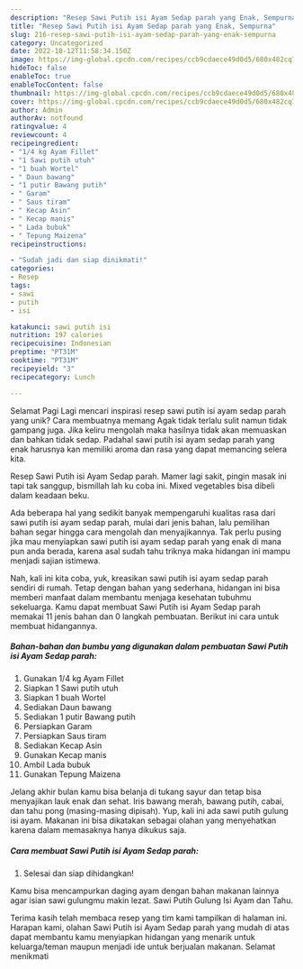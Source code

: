 ```yaml
---
description: "Resep Sawi Putih isi Ayam Sedap parah yang Enak, Sempurna"
title: "Resep Sawi Putih isi Ayam Sedap parah yang Enak, Sempurna"
slug: 216-resep-sawi-putih-isi-ayam-sedap-parah-yang-enak-sempurna
category: Uncategorized
date: 2022-10-12T11:58:34.150Z
image: https://img-global.cpcdn.com/recipes/ccb9cdaece49d0d5/680x482cq70/sawi-putih-isi-ayam-sedap-parah-foto-resep-utama.jpg
hideToc: false
enableToc: true
enableTocContent: false
thumbnail: https://img-global.cpcdn.com/recipes/ccb9cdaece49d0d5/680x482cq70/sawi-putih-isi-ayam-sedap-parah-foto-resep-utama.jpg
cover: https://img-global.cpcdn.com/recipes/ccb9cdaece49d0d5/680x482cq70/sawi-putih-isi-ayam-sedap-parah-foto-resep-utama.jpg
author: Admin
authorAv: notfound
ratingvalue: 4
reviewcount: 4
recipeingredient:
- "1/4 kg Ayam Fillet"
- "1 Sawi putih utuh"
- "1 buah Wortel"
- " Daun bawang"
- "1 putir Bawang putih"
- " Garam"
- " Saus tiram"
- " Kecap Asin"
- " Kecap manis"
- " Lada bubuk"
- " Tepung Maizena"
recipeinstructions:

- "Sudah jadi dan siap dinikmati!"
categories:
- Resep
tags:
- sawi
- putih
- isi

katakunci: sawi putih isi 
nutrition: 197 calories
recipecuisine: Indonesian
preptime: "PT31M"
cooktime: "PT31M"
recipeyield: "3"
recipecategory: Lunch

---
```



Selamat Pagi Lagi mencari inspirasi resep sawi putih isi ayam sedap parah yang unik? Cara membuatnya memang Agak tidak terlalu sulit namun tidak gampang juga. Jika keliru mengolah maka hasilnya tidak akan memuaskan dan bahkan tidak sedap. Padahal sawi putih isi ayam sedap parah yang enak harusnya kan memiliki aroma dan rasa yang dapat memancing selera kita.


Resep Sawi Putih isi Ayam Sedap parah. Mamer lagi sakit, pingin masak ini tapi tak sanggup, bismillah lah ku coba ini. Mixed vegetables bisa dibeli dalam keadaan beku.

Ada beberapa hal yang sedikit banyak mempengaruhi kualitas rasa dari sawi putih isi ayam sedap parah, mulai dari jenis bahan, lalu pemilihan bahan segar hingga cara mengolah dan menyajikannya. Tak perlu pusing jika mau menyiapkan sawi putih isi ayam sedap parah yang enak di mana pun anda berada, karena asal sudah tahu triknya maka hidangan ini mampu menjadi sajian istimewa.


Nah, kali ini kita coba, yuk, kreasikan sawi putih isi ayam sedap parah sendiri di rumah. Tetap dengan bahan yang sederhana, hidangan ini bisa memberi manfaat dalam membantu menjaga kesehatan tubuhmu sekeluarga. Kamu dapat membuat Sawi Putih isi Ayam Sedap parah memakai 11 jenis bahan dan 0 langkah pembuatan. Berikut ini cara untuk membuat hidangannya.

<!--inarticleads1-->

##### Bahan-bahan dan bumbu yang digunakan dalam pembuatan Sawi Putih isi Ayam Sedap parah:

1. Gunakan 1/4 kg Ayam Fillet
1. Siapkan 1 Sawi putih utuh
1. Siapkan 1 buah Wortel
1. Sediakan  Daun bawang
1. Sediakan 1 putir Bawang putih
1. Persiapkan  Garam
1. Persiapkan  Saus tiram
1. Sediakan  Kecap Asin
1. Gunakan  Kecap manis
1. Ambil  Lada bubuk
1. Gunakan  Tepung Maizena


Jelang akhir bulan kamu bisa belanja di tukang sayur dan tetap bisa menyajikan lauk enak dan sehat. Iris bawang merah, bawang putih, cabai, dan tahu pong (masing-masing dipisah). Yup, kali ini ada sawi putih gulung isi ayam. Makanan ini bisa dikatakan sebagai olahan yang menyehatkan karena dalam memasaknya hanya dikukus saja. 

<!--inarticleads2-->

##### Cara membuat Sawi Putih isi Ayam Sedap parah:


1. Selesai dan siap dihidangkan!

Kamu bisa mencampurkan daging ayam dengan bahan makanan lainnya agar isian sawi gulungmu makin lezat. Sawi Putih Gulung Isi Ayam dan Tahu. 

Terima kasih telah membaca resep yang tim kami tampilkan di halaman ini. Harapan kami, olahan Sawi Putih isi Ayam Sedap parah yang mudah di atas dapat membantu kamu menyiapkan hidangan yang menarik untuk keluarga/teman maupun menjadi ide untuk berjualan makanan. Selamat menikmati

